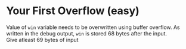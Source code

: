 # Your First Overflow (easy)

Value of `win` variable needs to be overwritten using buffer overflow. As written in the debug output, `win` is stored 68 bytes after the input. \
Give atleast 69 bytes of input
